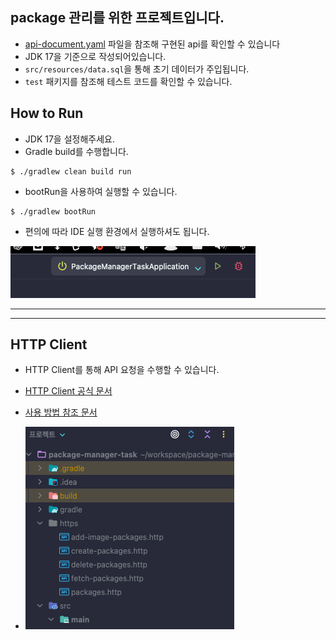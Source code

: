 ## package 관리를 위한 프로젝트입니다.

- [api-document.yaml](docs/index.yaml) 파일을 참조해 구현된 api를 확인할 수 있습니다
- JDK 17을 기준으로 작성되어있습니다.
- `src/resources/data.sql`을 통해 초기 데이터가 주입됩니다.
- `test` 패키지를 참조해 테스트 코드를 확인할 수 있습니다.

## How to Run

- JDK 17을 설정해주세요.
- Gradle build를 수행합니다.

```shell
$ ./gradlew clean build run
```

- bootRun을 사용하여 실행할 수 있습니다.

```shell
$ ./gradlew bootRun
```

- 편의에 따라 IDE 실행 환경에서 실행하셔도 됩니다.

![img.png](img.png)

----
---

## HTTP Client

- HTTP Client를 통해 API 요청을 수행할 수 있습니다.
- [HTTP Client 공식 문서](https://www.jetbrains.com/help/idea/http-client-in-product-code-editor.html)
- [사용 방법 참조 문서](https://jojoldu.tistory.com/266)

- ![img_1.png](img_1.png)
